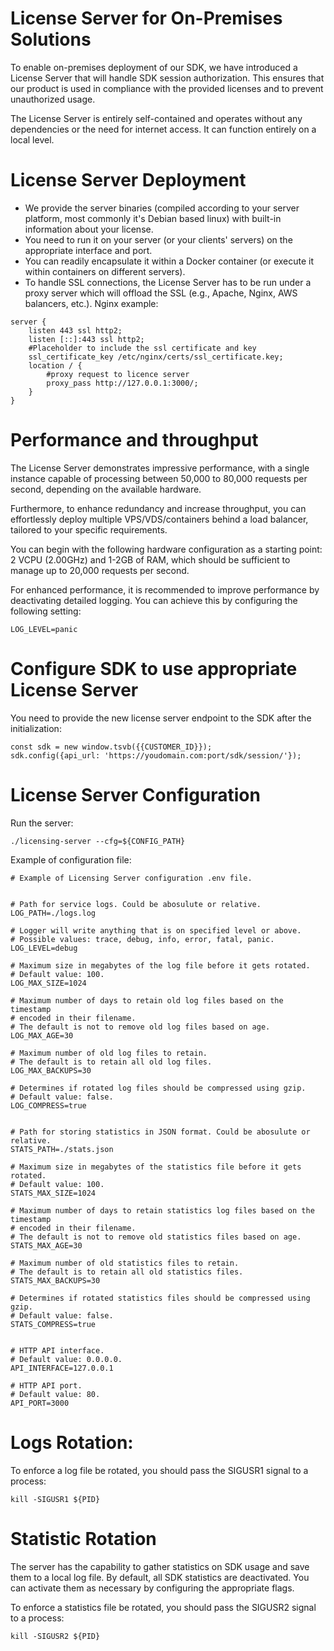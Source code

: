 # License Server for On-Premises Solutions

To enable on-premises deployment of our SDK, we have introduced a License Server that will handle SDK session authorization. This ensures that our product is used in compliance with the provided licenses and to prevent unauthorized usage.

The License Server is entirely self-contained and operates without any dependencies or the need for internet access. It can function entirely on a local level.

# License Server Deployment

* We provide the server binaries (compiled according to your server platform, most commonly it's Debian based linux) with built-in information about your license.
* You need to run it on your server (or your clients' servers) on the appropriate interface and port.
* You can readily encapsulate it within a Docker container (or execute it within containers on different servers).
* To handle SSL connections, the License Server has to be run under a proxy server which will offload the SSL (e.g., Apache, Nginx, AWS balancers, etc.).
Nginx example:

```
server {
    listen 443 ssl http2;
    listen [::]:443 ssl http2;
    #Placeholder to include the ssl certificate and key
    ssl_certificate_key /etc/nginx/certs/ssl_certificate.key;
    location / {
        #proxy request to licence server
		proxy_pass http://127.0.0.1:3000/;
    }
}
```

# Performance and throughput

The License Server demonstrates impressive performance, with a single instance capable of processing between 50,000 to 80,000 requests per second, depending on the available hardware.

Furthermore, to enhance redundancy and increase throughput, you can effortlessly deploy multiple VPS/VDS/containers behind a load balancer, tailored to your specific requirements.

You can begin with the following hardware configuration as a starting point: 2 VCPU (2.00GHz) and 1-2GB of RAM, which should be sufficient to manage up to 20,000 requests per second.

For enhanced performance, it is recommended to improve performance by deactivating detailed logging. You can achieve this by configuring the following setting:

```
LOG_LEVEL=panic
```

# Configure SDK to use appropriate License Server

You need to provide the new license server endpoint to the SDK after the initialization:

```
const sdk = new window.tsvb({{CUSTOMER_ID}});
sdk.config({api_url: 'https://youdomain.com:port/sdk/session/'});
```

# License Server Configuration

Run the server:

```
./licensing-server --cfg=${CONFIG_PATH}
```

Example of configuration file:

```
# Example of Licensing Server configuration .env file.


# Path for service logs. Could be abosulute or relative.
LOG_PATH=./logs.log

# Logger will write anything that is on specified level or above. 
# Possible values: trace, debug, info, error, fatal, panic.
LOG_LEVEL=debug

# Maximum size in megabytes of the log file before it gets rotated.
# Default value: 100.
LOG_MAX_SIZE=1024

# Maximum number of days to retain old log files based on the timestamp
# encoded in their filename.
# The default is not to remove old log files based on age.
LOG_MAX_AGE=30

# Maximum number of old log files to retain.
# The default is to retain all old log files.
LOG_MAX_BACKUPS=30

# Determines if rotated log files should be compressed using gzip.
# Default value: false.
LOG_COMPRESS=true


# Path for storing statistics in JSON format. Could be abosulute or relative.
STATS_PATH=./stats.json

# Maximum size in megabytes of the statistics file before it gets rotated.
# Default value: 100.
STATS_MAX_SIZE=1024

# Maximum number of days to retain statistics log files based on the timestamp
# encoded in their filename.
# The default is not to remove old statistics files based on age.
STATS_MAX_AGE=30

# Maximum number of old statistics files to retain.
# The default is to retain all old statistics files.
STATS_MAX_BACKUPS=30

# Determines if rotated statistics files should be compressed using gzip.
# Default value: false.
STATS_COMPRESS=true


# HTTP API interface.
# Default value: 0.0.0.0.
API_INTERFACE=127.0.0.1

# HTTP API port.
# Default value: 80.
API_PORT=3000

```

# Logs Rotation:

To enforce a log file be rotated, you should pass the SIGUSR1 signal to a process:

```
kill -SIGUSR1 ${PID}
```

# Statistic Rotation

The server has the capability to gather statistics on SDK usage and save them to a local log file. By default, all SDK statistics are deactivated. You can activate them as necessary by configuring the appropriate flags.

To enforce a statistics file be rotated, you should pass the SIGUSR2 signal to a process:

```
kill -SIGUSR2 ${PID}
```
